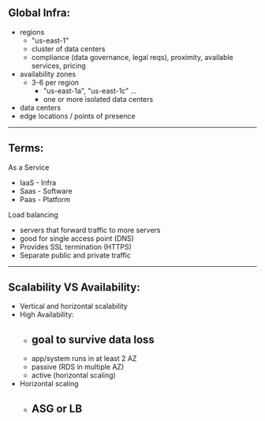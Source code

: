 ## Global Infra:
- regions
  - "us-east-1"
  - cluster of data centers
  - compliance (data governance, legal reqs), proximity, available services, pricing
- availability zones
  - 3-6 per region
    - "us-east-1a", "us-east-1c" ...
    - one or more isolated data centers
- data centers
- edge locations / points of presence

---

## Terms:
As a Service  
- IaaS - Infra  
- Saas - Software  
- Paas - Platform  

Load balancing
- servers that forward traffic to more servers
- good for single access point (DNS)
- Provides SSL termination (HTTPS)
- Separate public and private traffic

---

## Scalability VS Availability:
- Vertical and horizontal scalability
- High Availability:
  - ## goal to survive data loss
  - app/system runs in at least 2 AZ
  - passive (RDS in multiple AZ)
  - active (horizontal scaling)
- Horizontal scaling
  - ## ASG or LB

